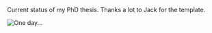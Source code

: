 Current status of my PhD thesis.
Thanks a lot to Jack for the template.

![One day...](Figures/.IMG_0808.png)
